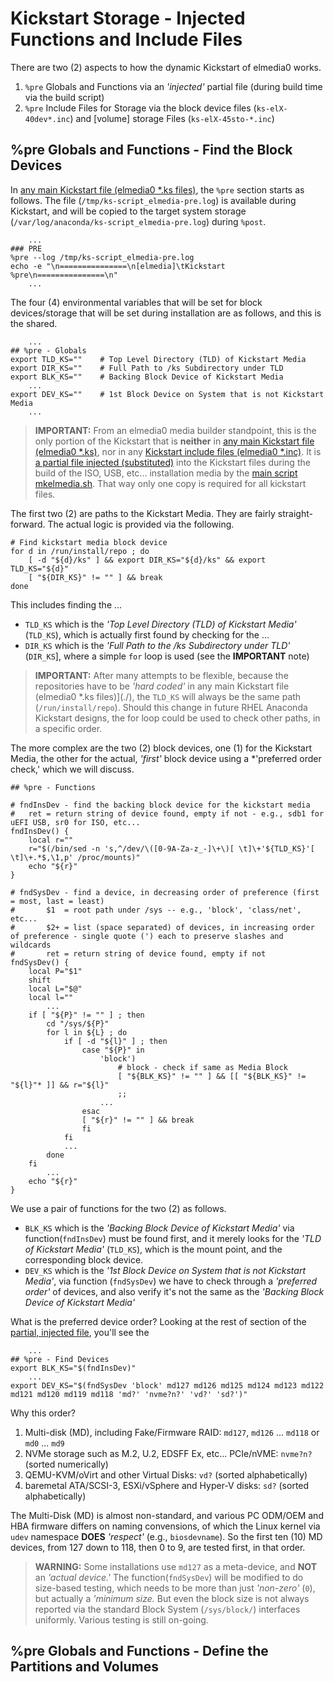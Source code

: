 

# Kickstart Storage - Injected Functions and Include Files

There are two (2) aspects to how the dynamic Kickstart of elmedia0 works.

1. `%pre` Globals and Functions via an *'injected'* partial file (during build time via the build script)
2. `%pre` Include Files for Storage via the block device files (`ks-elX-40dev*.inc`) and [volume] storage Files (`ks-elX-45sto-*.inc`)


## %pre Globals and Functions - Find the Block Devices

In [any main Kickstart file (elmedia0 *.ks files)](./), the `%pre` section starts as follows.  The file (`/tmp/ks-script_elmedia-pre.log`) is available during Kickstart, and will be copied to the target system storage (`/var/log/anaconda/ks-script_elmedia-pre.log`) during `%post`.
``` shell
    ...
###	PRE
%pre --log /tmp/ks-script_elmedia-pre.log
echo -e "\n===============\n[elmedia]\tKickstart %pre\n===============\n"
    ... 
```

The four (4) environmental variables that will be set for block devices/storage that will be set during installation are as follows, and this is the shared.

``` shell
    ... 
## %pre - Globals
export TLD_KS=""	# Top Level Directory (TLD) of Kickstart Media
export DIR_KS=""	# Full Path to /ks Subdirectory under TLD
export BLK_KS=""	# Backing Block Device of Kickstart Media
    ... 
export DEV_KS=""	# 1st Block Device on System that is not Kickstart Media
    ... 
```

> **IMPORTANT:** From an elmedia0 media builder standpoint, this is the only portion of the Kickstart that is **neither** in [any main Kickstart file (elmedia0 *.ks)](./), nor in any [Kickstart include files (elmedia0 *.inc)](include).  It is [a partial file injected (substituted)](inject/ks-elmedia.inject) into the Kickstart files during the build of the ISO, USB, etc... installation media by the [main script mkelmedia.sh](../../bin/mkelmedia.sh).  That way only one copy is required for all kickstart files.

The first two (2) are paths to the Kickstart Media.  They are fairly straight-forward.  The actual logic is provided via the following.

``` 
# Find kickstart media block device
for d in /run/install/repo ; do
	[ -d "${d}/ks" ] && export DIR_KS="${d}/ks" && export TLD_KS="${d}"
	[ "${DIR_KS}" != "" ] && break
done
``` 

This includes finding the ... 
 * `TLD_KS` which is the *'Top Level Directory (TLD) of Kickstart Media'* (`TLD_KS`), which is actually first found by checking for the ... 
 * `DIR_KS` which is the *'Full Path to the /ks Subdirectory under TLD'* (`DIR_KS`], where a simple `for` loop is used (see the **IMPORTANT** note)

> **IMPORTANT:** After many attempts to be flexible, because the repositories have to be *'hard coded'* in any main Kickstart file (elmedia0 *.ks files)](./), the `TLD_KS` will always be the same path (`/run/install/repo`).  Should this change in future RHEL Anaconda Kickstart designs, the for loop could be used to check other paths, in a specific order.

The more complex are the two (2) block devices, one (1) for the Kickstart Media, the other for the actual, *'first'* block device using a *'preferred order check,' which we will discuss.

``` 
## %pre - Functions

# fndInsDev - find the backing block device for the kickstart media
#	ret = return string of device found, empty if not - e.g., sdb1 for uEFI USB, sr0 for ISO, etc...
fndInsDev() {
	local r=""
	r="$(/bin/sed -n 's,^/dev/\([0-9A-Za-z_-]\+\)[ \t]\+'${TLD_KS}'[ \t]\+.*$,\1,p' /proc/mounts)"
	echo "${r}"
}

# fndSysDev - find a device, in decreasing order of preference (first = most, last = least)
#       $1  = root path under /sys -- e.g., 'block', 'class/net', etc...
#       $2+ = list (space separated) of devices, in increasing order of preference - single quote (') each to preserve slashes and wildcards
#       ret = return string of device found, empty if not
fndSysDev() {
	local P="$1"
    shift
    local L="$@"
    local l=""
	    ... 
	if [ "${P}" != "" ] ; then
	    cd "/sys/${P}"
        for l in ${L} ; do
            if [ -d "${l}" ] ; then
				case "${P}" in
					'block')
						# block - check if same as Media Block
                        [ "${BLK_KS}" != "" ] && [[ "${BLK_KS}" != "${l}"* ]] && r="${l}"
						;;
                    ...
				esac
               	[ "${r}" != "" ] && break
                fi
			fi
            ...
		done
	fi
        ...
	echo "${r}"
}
``` 

We use a pair of functions for the two (2) as follows.
 * `BLK_KS` which is the *'Backing Block Device of Kickstart Media'* via function(`fndInsDev`) must be found first, and it merely looks for the *'TLD of Kickstart Media'* (`TLD_KS`), which is the mount point, and the corresponding block device.
 * `DEV_KS` which is the *'1st Block Device on System that is not Kickstart Media'*, via function (`fndSysDev`) we have to check through a *'preferred order'* of devices, and also verify it's not the same as the *'Backing Block Device of Kickstart Media'*

What is the preferred device order?  Looking at the rest of section of the [partial, injected file](inject/ks-elmedia.inject), you'll see the 

```
	... 
## %pre - Find Devices 
export BLK_KS="$(fndInsDev)"
    ...
export DEV_KS="$(fndSysDev 'block' md127 md126 md125 md124 md123 md122 md121 md120 md119 md118 'md?' 'nvme?n?' 'vd?' 'sd?')"
```

Why this order?
 1. Multi-disk (MD), including Fake/Firmware RAID:  `md127`, `md126` ... `md118` or `md0` ... `md9`
 2. NVMe storage such as M.2, U.2, EDSFF Ex, etc... PCIe/nVME:  `nvme?n?` (sorted numerically)
 3. QEMU-KVM/oVirt and other Virtual Disks:  `vd?` (sorted alphabetically)
 4. baremetal ATA/SCSI-3, ESXi/vSphere and Hyper-V disks:  `sd?` (sorted alphabetically)

The Multi-Disk (MD) is almost non-standard, and various PC ODM/OEM and HBA firmware differs on naming convensions, of which the Linux kernel via `udev` namespace **DOES** *'respect'* (e.g., `biosdevname`).  So the first ten (10) MD devices, from 127 down to 118, then 0 to 9, are tested first, in that order.

> **WARNING:**  Some installations use `md127` as a meta-device, and **NOT** an *'actual device.'*  The function(`fndSysDev`) will be modified to do size-based testing, which needs to be more than just *'non-zero'* (`0`), but actually a *'minimum size.*  But even the block size is not always reported via the standard Block System (`/sys/block/`) interfaces uniformly.  Various testing is still on-going.


## %pre Globals and Functions - Define the Partitions and Volumes



